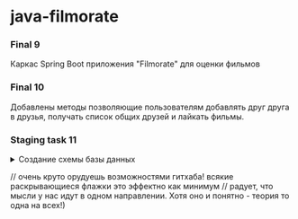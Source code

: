 # **java-filmorate**

   ### **Final 9**

Каркас Spring Boot приложения "Filmorate" для оценки фильмов

   ### **Final 10**

Добавлены методы позволяющие пользователям добавлять друг друга в друзья, получать список общих друзей и лайкать фильмы.

   ### **Staging task 11**
   
<details>

<summary> Создание схемы базы данных </summary>
   
### Схема:
   
<details>
   
   
<summary> Макет БД </summary>

   
![Схема базы данных:](https://user-images.githubusercontent.com/115705343/229374148-37baa50a-78f5-4478-8a79-220554435bba.png)
</details>
   
   ### Примеры SQL запросов из ТЗ:
   
<details>

<summary> SQL requests example </summary>

   ### Поиск общих друзей:
   
<details>

<summary> getMutualFriends </summary>
   
```sql   
1.  SELECT *
2.  FROM users u
3.  WHERE id IN(SELECT friend_id
4.             FROM friends
5.             WHERE user_id = X
6.             AND confirmed = true
7.             AND friend_id IN(SELECT friend_id
8.                             FROM friends
9.                             WHERE user_id = Y
10.                            AND confirmed = true))
11. GROUP BY u.id;
```
   
</details>

   ### Получить список всех фильмов:
   
<details>

<summary> findAllFilms </summary> 

```sql 
1. SELECT *
2. FROM films f
3. GROUP BY f.id;
```
   
</details>

   ### Получить список всех пользователей:
   
<details>

<summary> findAllUsers </summary> 
   
```sql
1. SELECT *
2. FROM users u
3. GROUP BY u.id;
```
   
</details>

   ### Получить список N популярных фильмов:
   
<details>
   
<summary> topNMostPopularFilms </summary>
   
```sql
1.  SELECT *
2.  FROM films f
3.  WHERE f.id IN (SELECT most_popular.film_id
4.                FROM (SELECT film_id,
5.                             COUNT(user_id) likes_count
6.                      FROM user_likes
7.                      GROUP BY film_id
8.                      ORDER BY likes_count DESC
9.                      LIMIT N) as most_popular)
10. GROUP BY f.id;
```
   
</details>
</details>
</details>

// очень круто орудуешь возможностями гитхаба! всякие раскрывающиеся флажки это эффектно как минимум
// радует, что мысли у нас идут в одном направлении. Хотя оно и понятно - теория то одна на всех!)
